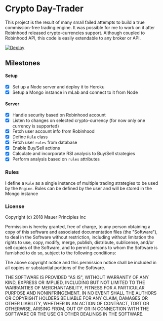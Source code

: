 # Crypto Day-Trader
This project is the result of many small failed attempts to build a true commission-free trading engine. It was possible for me to work on it after Robinhood released crypto-currencies support. Although coupled to Robinhood API, this code is easily extendable to any broker or API.


[![Deploy](https://www.herokucdn.com/deploy/button.svg)](https://heroku.com/deploy?template=https://github.com/jcvilap/crypto-day-trader)

## Milestones
#### Setup
- [x] Set up a Node server and deploy it to Heroku
- [x] Setup a Mongo instance in mLab and connect to it from Node

#### Server
- [x] Handle security based on Robinhood account
- [x] Listen to changes on selected crypto-currency (for now only one currency is supported)
- [x] Fetch user account info from Robinhood
- [x] Define `Rule` class
- [x] Fetch user `rules` from database
- [x] Enable Buy/Sell actions
- [x] Calculate and incorporate RSI analysis to Buy/Sell strategies
- [x] Perform analysis based on `rules` attributes

### Rules
I define a `Rule` as a single instance of multiple trading strategies to be used by the `Engine`. Rules can be defined by the user and will be stored in the Mongo instance

### License

Copyright (c) 2018 Mauer Principles Inc

Permission is hereby granted, free of charge, to any person obtaining a copy of this software and associated documentation files (the "Software"), to deal in the Software without restriction, including without limitation the rights to use, copy, modify, merge, publish, distribute, sublicense, and/or sell copies of the Software, and to permit persons to whom the Software is furnished to do so, subject to the following conditions:

The above copyright notice and this permission notice shall be included in all copies or substantial portions of the Software.

THE SOFTWARE IS PROVIDED "AS IS", WITHOUT WARRANTY OF ANY KIND, EXPRESS OR IMPLIED, INCLUDING BUT NOT LIMITED TO THE WARRANTIES OF MERCHANTABILITY, FITNESS FOR A PARTICULAR PURPOSE AND NONINFRINGEMENT. IN NO EVENT SHALL THE AUTHORS OR COPYRIGHT HOLDERS BE LIABLE FOR ANY CLAIM, DAMAGES OR OTHER LIABILITY, WHETHER IN AN ACTION OF CONTRACT, TORT OR OTHERWISE, ARISING FROM, OUT OF OR IN CONNECTION WITH THE SOFTWARE OR THE USE OR OTHER DEALINGS IN THE SOFTWARE.

